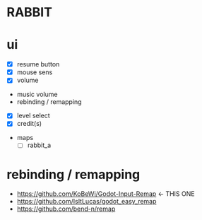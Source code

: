 # RABBIT

# ui

- [x] resume button
- [x] mouse sens
- [x] volume
- music volume
- rebinding / remapping
- [x] level select
- [x] credit(s)
- maps
  - [ ] rabbit_a

# rebinding / remapping

- https://github.com/KoBeWi/Godot-Input-Remap <- THIS ONE
- https://github.com/IsItLucas/godot_easy_remap
- https://github.com/bend-n/remap
